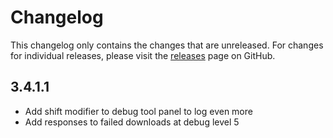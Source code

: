 # Changelog

This changelog only contains the changes that are unreleased. For changes for individual releases, please visit the
[releases](https://github.com/ATLauncher/ATLauncher/releases) page on GitHub.

## 3.4.1.1

- Add shift modifier to debug tool panel to log even more
- Add responses to failed downloads at debug level 5
